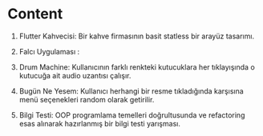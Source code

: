 # Content

1. Flutter Kahvecisi: Bir kahve firmasının basit statless bir arayüz tasarımı.

2. Falcı Uygulaması :

3. Drum Machine: Kullanıcının farklı renkteki kutucuklara her tıklayışında o kutucuğa ait audio uzantısı çalışır.

4. Bugün Ne Yesem: Kullanıcı herhangi bir resme tıkladığında karşısına menü seçenekleri random olarak getirilir.

5. Bilgi Testi: OOP programlama temelleri doğrultusunda ve refactoring esas alınarak hazırlanmış bir bilgi testi yarışması.
